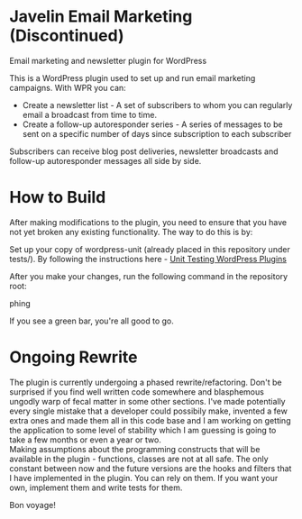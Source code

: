 Javelin Email Marketing (Discontinued)
================

Email marketing and newsletter plugin for WordPress

This is a WordPress plugin used to set up and run email marketing campaigns. With WPR you can:

* Create a newsletter list - A set of subscribers to whom you can regularly email a broadcast from time to time. 
* Create a follow-up autoresponder series - A series of messages to be sent on a specific number of days since subscription to each subscriber

Subscribers can receive blog post deliveries, newsletter broadcasts and follow-up autoresponder messages all side by side. 

How to Build
============

After making modifications to the plugin, you need to ensure that you have not yet broken any existing functionality. The way to do this is by:

Set up your copy of wordpress-unit (already placed in this repository under tests/). By following the instructions here - [Unit Testing WordPress Plugins](http://stackoverflow.com/questions/9138215/unit-testing-wordpress-plugins)

After you make your changes, run the following command in the repository root:


phing


If you see a green bar, you're all good to go. 

Ongoing Rewrite
===============

The plugin is currently undergoing a phased rewrite/refactoring. Don't be surprised if you find well written code somewhere and blasphemous ungodly warp of fecal matter in some other sections. I've made potentially every single mistake that a developer could possibily make, invented a few extra ones and made them all in this code base and I am working on getting the application to some level of stability which I am guessing is going to take a few months or even a year or two.  
Making assumptions about the programming constructs that will be available in the plugin - functions, classes are not at all safe. The only constant between now and the future versions are the hooks and filters that I have implemented in the plugin. You can rely on them. If you want your own, implement them and write tests for them.

Bon voyage!
